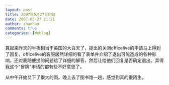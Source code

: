 ```yaml
---
layout: post
title: 2007年5月27日印迹
date: 2007-05-27 21:21
author: zhaohao
comments: true
categories: [Weblog]
---
```

算起来昨天的半夜相当于美国的大白天了，提出的关闭officelive的申请马上得到了回复，officelive的客服居然详细的看了表单并介绍了退出可能造成的各种影响，还对我随便提的问题给了详细的解答，然后让给他们回复是否确定退出。弄得我这个"冒牌"申请的都有些不好意思了。

从中午开始又下了很大的雨。晚上去了图书馆一趟，感觉到真的很陌生。
